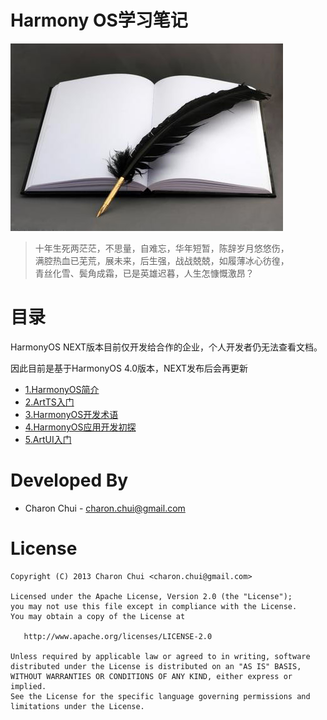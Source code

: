 Harmony OS学习笔记  
===

![image](https://raw.githubusercontent.com/CharonChui/Pictures/master/note.jpg)

> 十年生死两茫茫，不思量，自难忘，华年短暂，陈辞岁月悠悠伤，        
> 满腔热血已芜荒，展未来，后生强，战战兢兢，如履薄冰心彷徨，            
> 青丝化雪、鬓角成霜，已是英雄迟暮，人生怎慷慨激昂？


目录
===  


HarmonyOS NEXT版本目前仅开发给合作的企业，个人开发者仍无法查看文档。

因此目前是基于HarmonyOS 4.0版本，NEXT发布后会再更新

- [1.HarmonyOS简介][1]
- [2.ArtTS入门][2]
- [3.HarmonyOS开发术语][3]
- [4.HarmonyOS应用开发初探][4]
- [5.ArtUI入门][1]

    

[1]:         "1.HarmonyOS简介"
[2]:         "2.ArtTS入门"
[3]:         "3.HarmonyOS开发术语"
[4]:         "4.HarmonyOS应用开发初探"
[5]:         "5.ArtUI入门"




Developed By
===

 * Charon Chui - <charon.chui@gmail.com>


License
===

    Copyright (C) 2013 Charon Chui <charon.chui@gmail.com>
    
    Licensed under the Apache License, Version 2.0 (the "License");
    you may not use this file except in compliance with the License.
    You may obtain a copy of the License at
    
       http://www.apache.org/licenses/LICENSE-2.0
    
    Unless required by applicable law or agreed to in writing, software
    distributed under the License is distributed on an "AS IS" BASIS,
    WITHOUT WARRANTIES OR CONDITIONS OF ANY KIND, either express or implied.
    See the License for the specific language governing permissions and
    limitations under the License.
